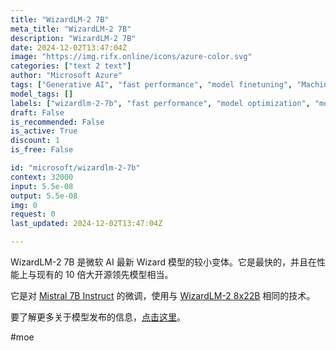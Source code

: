 ```yaml
---
title: "WizardLM-2 7B"
meta_title: "WizardLM-2 7B"
description: "WizardLM-2 7B"
date: 2024-12-02T13:47:04Z
image: "https://img.rifx.online/icons/azure-color.svg"
categories: ["text 2 text"]
author: "Microsoft Azure"
tags: ["Generative AI", "fast performance", "model finetuning", "Machine Learning", "Mistral 7B", "wizardlm-2-7b", "Programming", "Data Science", "model optimization", "Chatbots", "Microsoft Azure"]
model_tags: []
labels: ["wizardlm-2-7b", "fast performance", "model optimization", "model finetuning", "Mistral 7B"]
draft: False
is_recommended: False
is_active: True
discount: 1
is_free: False

id: "microsoft/wizardlm-2-7b"
context: 32000
input: 5.5e-08
output: 5.5e-08
img: 0
request: 0
last_updated: 2024-12-02T13:47:04Z

---
```


WizardLM-2 7B 是微软 AI 最新 Wizard 模型的较小变体。它是最快的，并且在性能上与现有的 10 倍大开源领先模型相当。

它是对 [Mistral 7B Instruct](/mistralai/mistral-7b-instruct) 的微调，使用与 [WizardLM-2 8x22B](/microsoft/wizardlm-2-8x22b) 相同的技术。

要了解更多关于模型发布的信息，[点击这里](https://wizardlm.github.io/WizardLM2/)。

#moe

